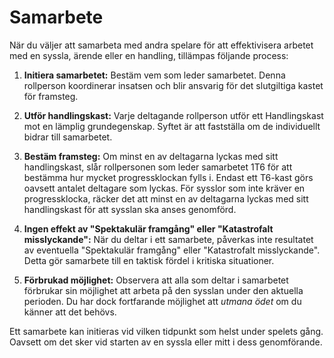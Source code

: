# Samarbete

När du väljer att samarbeta med andra spelare för att effektivisera arbetet med en syssla, ärende eller en handling, tillämpas följande process:

1. **Initiera samarbetet:** Bestäm vem som leder samarbetet. Denna rollperson koordinerar insatsen och blir ansvarig för det slutgiltiga kastet för framsteg.

2. **Utför handlingskast:** Varje deltagande rollperson utför ett Handlingskast mot en lämplig grundegenskap. Syftet är att fastställa om de individuellt bidrar till samarbetet.

3. **Bestäm framsteg:** Om minst en av deltagarna lyckas med sitt handlingskast, slår rollpersonen som leder samarbetet 1T6 för att bestämma hur mycket progressklockan fylls i. Endast ett T6-kast görs oavsett antalet deltagare som lyckas. För sysslor som inte kräver en progressklocka, räcker det att minst en av deltagarna lyckas med sitt handlingskast för att sysslan ska anses genomförd.

4. **Ingen effekt av "Spektakulär framgång" eller "Katastrofalt misslyckande":** När du deltar i ett samarbete, påverkas inte resultatet av eventuella "Spektakulär framgång" eller "Katastrofalt misslyckande". Detta gör samarbete till en taktisk fördel i kritiska situationer.

5. **Förbrukad möjlighet:** Observera att alla som deltar i samarbetet förbrukar sin möjlighet att arbeta på den sysslan under den aktuella perioden. Du har dock fortfarande möjlighet att *utmana ödet* om du känner att det behövs.

Ett samarbete kan initieras vid vilken tidpunkt som helst under spelets gång. Oavsett om det sker vid starten av en syssla eller mitt i dess genomförande.


